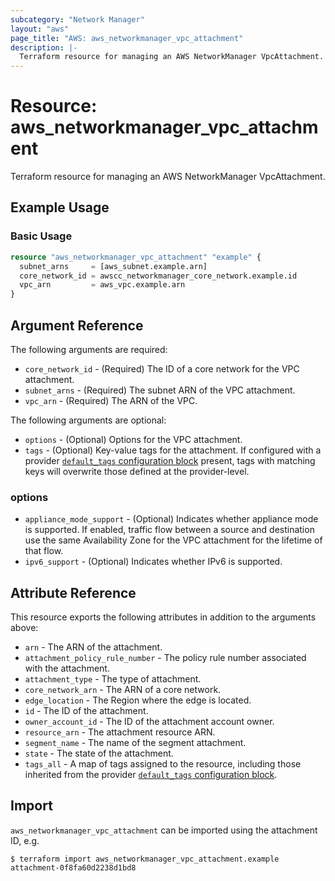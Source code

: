```yaml
---
subcategory: "Network Manager"
layout: "aws"
page_title: "AWS: aws_networkmanager_vpc_attachment"
description: |-
  Terraform resource for managing an AWS NetworkManager VpcAttachment.
---
```


# Resource: aws_networkmanager_vpc_attachment

Terraform resource for managing an AWS NetworkManager VpcAttachment.

## Example Usage

### Basic Usage

```terraform
resource "aws_networkmanager_vpc_attachment" "example" {
  subnet_arns     = [aws_subnet.example.arn]
  core_network_id = awscc_networkmanager_core_network.example.id
  vpc_arn         = aws_vpc.example.arn
}
```

## Argument Reference

The following arguments are required:

* `core_network_id` - (Required) The ID of a core network for the VPC attachment.
* `subnet_arns` - (Required) The subnet ARN of the VPC attachment.
* `vpc_arn` - (Required) The ARN of the VPC.

The following arguments are optional:

* `options` - (Optional) Options for the VPC attachment.
* `tags` - (Optional) Key-value tags for the attachment. If configured with a provider [`default_tags` configuration block](https://registry.terraform.io/providers/hashicorp/aws/latest/docs#default_tags-configuration-block) present, tags with matching keys will overwrite those defined at the provider-level.

### options

* `appliance_mode_support` - (Optional) Indicates whether appliance mode is supported. If enabled, traffic flow between a source and destination use the same Availability Zone for the VPC attachment for the lifetime of that flow.
* `ipv6_support` - (Optional) Indicates whether IPv6 is supported.

## Attribute Reference

This resource exports the following attributes in addition to the arguments above:

* `arn` - The ARN of the attachment.
* `attachment_policy_rule_number` - The policy rule number associated with the attachment.
* `attachment_type` - The type of attachment.
* `core_network_arn` - The ARN of a core network.
* `edge_location` - The Region where the edge is located.
* `id` - The ID of the attachment.
* `owner_account_id` - The ID of the attachment account owner.
* `resource_arn` - The attachment resource ARN.
* `segment_name` - The name of the segment attachment.
* `state` - The state of the attachment.
* `tags_all` - A map of tags assigned to the resource, including those inherited from the provider [`default_tags` configuration block](https://registry.terraform.io/providers/hashicorp/aws/latest/docs#default_tags-configuration-block).

## Import

`aws_networkmanager_vpc_attachment` can be imported using the attachment ID, e.g.

```
$ terraform import aws_networkmanager_vpc_attachment.example attachment-0f8fa60d2238d1bd8
```
